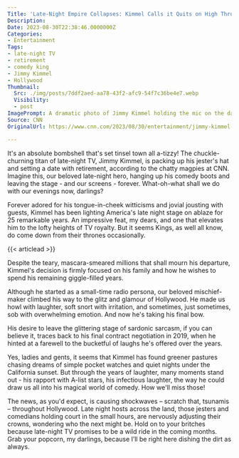 ```yaml
---
Title: 'Late-Night Empire Collapses: Kimmel Calls it Quits on High Throne!'
Description: 
Date: 2023-08-30T22:38:46.0000000Z
Categories:
- Entertainment
Tags:
- late-night TV
- retirement
- comedy king
- Jimmy Kimmel
- Hollywood
Thumbnail:
  Src: ./img/posts/7ddf2aed-aa78-43f2-afc9-54f7c36be4e7.webp
  Visibility:
  - post
ImagePrompt: A dramatic photo of Jimmy Kimmel holding the mic on the darkened set of his iconic late night show, his face a mixture of laughter and thoughtful contemplation, symbolic of his looming departure.
Source: CNN
OriginalUrl: https://www.cnn.com/2023/08/30/entertainment/jimmy-kimmel-intent-on-retiring/index.html

---
```

It's an absolute bombshell that's set tinsel town all a-tizzy! The chuckle-churning titan of late-night TV, Jimmy Kimmel, is packing up his jester's hat and setting a date with retirement, according to the chatty magpies at CNN. Imagine this, our beloved late-night hero, hanging up his comedy boots and leaving the stage - and our screens - forever. What-oh-what shall we do with our evenings now, darlings?

Forever adored for his tongue-in-cheek witticisms and jovial jousting with guests, Kimmel has been lighting America's late night stage on ablaze for 25 remarkable years. An impressive feat, my dears, and one that elevates him to the lofty heights of TV royalty. But it seems Kings, as well all know, do come down from their thrones occasionally.

{{< articlead >}}

Despite the teary, mascara-smeared millions that shall mourn his departure, Kimmel's decision is firmly focused on his family and how he wishes to spend his remaining giggle-filled years.

Although he started as a small-time radio persona, our beloved mischief-maker climbed his way to the glitz and glamour of Hollywood. He made us howl with laughter, soft snort with irritation, and sometimes, just sometimes, sob with overwhelming emotion. And now he's taking his final bow.

His desire to leave the glittering stage of sardonic sarcasm, if you can believe it, traces back to his final contract negotiation in 2019, when he hinted at a farewell to the bucketful of laughs he's offered over the years.

Yes, ladies and gents, it seems that Kimmel has found greener pastures chasing dreams of simple pocket watches and quiet nights under the California sunset. But through the years of laughter, many moments stand out - his rapport with A-list stars, his infectious laughter, the way he could draw us all into his magical world of comedy. How we'll miss those!

The news, as you'd expect, is causing shockwaves – scratch that, tsunamis – throughout Hollywood. Late night hosts across the land, those jesters and comedians holding court in the small hours, are nervously adjusting their crowns, wondering who the next might be. Hold on to your britches because late-night TV promises to be a wild ride in the coming months. Grab your popcorn, my darlings, because I’ll be right here dishing the dirt as always.